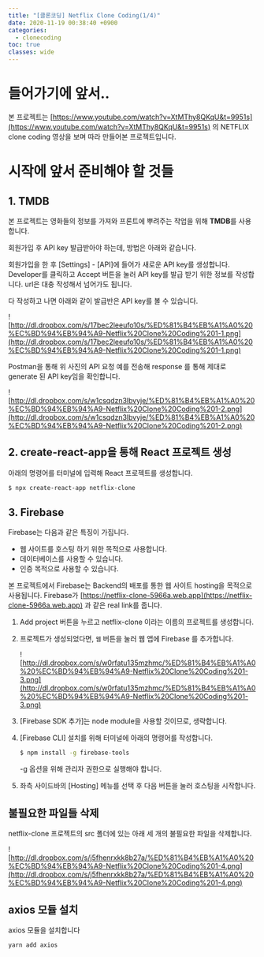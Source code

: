```yaml
---
title: "[클론코딩] Netflix Clone Coding(1/4)"
date: 2020-11-19 00:38:40 +0900
categories:
  - clonecoding
toc: true
classes: wide
---
```


# 들어가기에 앞서..

본 프로젝트는 [https://www.youtube.com/watch?v=XtMThy8QKqU&t=9951s](https://www.youtube.com/watch?v=XtMThy8QKqU&t=9951s) 의 NETFLIX clone coding 영상을 보며 따라 만들어본 프로젝트입니다.

# 시작에 앞서 준비해야 할 것들

## 1. TMDB

본 프로젝트는 영화들의 정보를 가져와 프론트에 뿌려주는 작업을 위해 **TMDB**를 사용합니다.

회원가입 후 API key 발급받아야 하는데, 방법은 아래와 같습니다.

회원가입을 한 후 [Settings] - [API]에 들어가 새로운 API key를 생성합니다. Developer를 클릭하고 Accept 버튼을 눌러 API key를 발급 받기 위한 정보를 작성합니다. url은 대충 작성해서 넘어가도 됩니다.

다 작성하고 나면 아래와 같이 발급반은 API key를 볼 수 있습니다.

![http://dl.dropbox.com/s/17bec2leeufo10s/%ED%81%B4%EB%A1%A0%20%EC%BD%94%EB%94%A9-Netflix%20Clone%20Coding%201-1.png](http://dl.dropbox.com/s/17bec2leeufo10s/%ED%81%B4%EB%A1%A0%20%EC%BD%94%EB%94%A9-Netflix%20Clone%20Coding%201-1.png)

Postman을 통해 위 사진의 API 요청 예를 전송해 response 를 통해 제대로 generate 된 API key임을 확인합니다.

![http://dl.dropbox.com/s/w1csqdzn3lbvyje/%ED%81%B4%EB%A1%A0%20%EC%BD%94%EB%94%A9-Netflix%20Clone%20Coding%201-2.png](http://dl.dropbox.com/s/w1csqdzn3lbvyje/%ED%81%B4%EB%A1%A0%20%EC%BD%94%EB%94%A9-Netflix%20Clone%20Coding%201-2.png)

## 2. create-react-app을 통해 React 프로젝트 생성

아래의 명령어를 터미널에 입력해 React 프로젝트를 생성합니다.

```bash
$ npx create-react-app netflix-clone
```

## 3. Firebase

Firebase는 다음과 같은 특징이 가집니다.

- 웹 사이트를 호스팅 하기 위한 목적으로 사용합니다.
- 데이터베이스를 사용할 수 있습니다.
- 인증 목적으로 사용할 수 있습니다.

본 프로젝트에서 Firebase는 Backend의 배포를 통한 웹 사이트 hosting을 목적으로 사용됩니다. Firebase가 [https://netflix-clone-5966a.web.app](https://netflix-clone-5966a.web.app) 과 같은 real link를 줍니다.

1. Add project 버튼을 누르고 netflix-clone 이라는 이름의 프로젝트를 생성합니다.
2. 프로젝트가 생성되었다면, `웹` 버튼을 눌러 웹 앱에 Firebase 를 추가합니다.

   ![http://dl.dropbox.com/s/w0rfatu135mzhmc/%ED%81%B4%EB%A1%A0%20%EC%BD%94%EB%94%A9-Netflix%20Clone%20Coding%201-3.png](http://dl.dropbox.com/s/w0rfatu135mzhmc/%ED%81%B4%EB%A1%A0%20%EC%BD%94%EB%94%A9-Netflix%20Clone%20Coding%201-3.png)

3. [Firebase SDK 추가]는 node module을 사용할 것이므로, 생략합니다.
4. [Firebase CLI] 설치를 위해 터미널에 아래의 명령어를 작성합니다.

   ```bash
   $ npm install -g firebase-tools
   ```

   -g 옵션을 위해 관리자 권한으로 실행해야 합니다.

5. 좌측 사이드바의 [Hosting] 메뉴를 선택 후 다음 버튼을 눌러 호스팅을 시작합니다.

## 불필요한 파일들 삭제

netflix-clone 프로젝트의 src 폴더에 있는 아래 세 개의 불필요한 파일을 삭제합니다.

![http://dl.dropbox.com/s/j5fhenrxkk8b27a/%ED%81%B4%EB%A1%A0%20%EC%BD%94%EB%94%A9-Netflix%20Clone%20Coding%201-4.png](http://dl.dropbox.com/s/j5fhenrxkk8b27a/%ED%81%B4%EB%A1%A0%20%EC%BD%94%EB%94%A9-Netflix%20Clone%20Coding%201-4.png)

## axios 모듈 설치

axios 모듈을 설치합니다

```bash
yarn add axios
```
